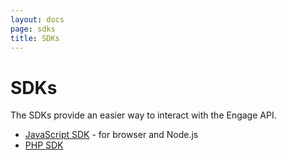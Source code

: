 ```yaml
---
layout: docs
page: sdks
title: SDKs
---
```

# SDKs

The SDKs provide an easier way to interact with the Engage API.

- [JavaScript SDK](/docs/sdks/javascript) - for browser and Node.js
- [PHP SDK](/docs/sdks/php)
